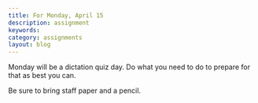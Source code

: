 ```yaml
---
title: For Monday, April 15
description: assignment
keywords: 
category: assignments
layout: blog
---
```


Monday will be a dictation quiz day. Do what you need to do to prepare for that as best you can.

Be sure to bring staff paper and a pencil.	